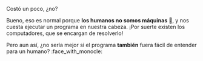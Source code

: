 Costó un poco, ¿no?

Bueno, eso es normal porque **los humanos no somos máquinas** :robot:, y nos cuesta ejecutar un programa en nuestra cabeza. ¡Por suerte existen los computadores, que se encargan de resolverlo!

Pero aun así, ¿no sería mejor si el programa **también** fuera fácil de entender para un humano? :face_with_monocle: